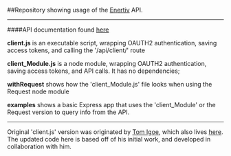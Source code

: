 ##Repository showing usage of the [Enertiv](http://www.enertiv.com/circuit-api.html) API.

___

####API documentation found [here](https://api.enertiv.com/docs/#!/client)

**client.js** is an executable script, wrapping OAUTH2 authentication, saving access tokens, and calling the '/api/client/' route 

**client_Module.js** is a node module, wrapping OAUTH2 authentication, saving access tokens, and API calls.  It has no dependencies;

**withRequest** shows how the 'client_Module.js' file looks when using the Request node module

**examples** shows a basic Express app that uses the 'client_Module' or the Request version to query info from the API.




___

Original 'client.js' version was originated by [Tom Igoe](github.com/tigoe), which also lives [here](https://github.com/tigoe/NodeExamples/tree/master/EnertivClient).  The updated code here is based off of his initial work, and developed in collaboration with him.  
